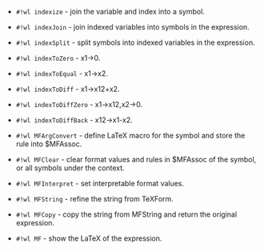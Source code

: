 <!-- Index.wl -->

* `#!wl indexize` - join the variable and index into a symbol.

* `#!wl indexJoin` - join indexed variables into symbols in the expression.

* `#!wl indexSplit` - split symbols into indexed variables in the expression.

* `#!wl indexToZero` - x1->0.

* `#!wl indexToEqual` - x1->x2.

* `#!wl indexToDiff` - x1->x12+x2.

* `#!wl indexToDiffZero` - x1->x12,x2->0.

* `#!wl indexToDiffBack` - x12->x1-x2.


<!-- MFArgConvert.wl -->

* `#!wl MFArgConvert` - define LaTeX macro for the symbol and store the rule into $MFAssoc.


<!-- MFClear.wl -->

* `#!wl MFClear` - clear format values and rules in $MFAssoc of the symbol, or all symbols under the context.


<!-- MFInterpret.wl -->

* `#!wl MFInterpret` - set interpretable format values.


<!-- MFString.wl -->

* `#!wl MFString` - refine the string from TeXForm.

* `#!wl MFCopy` - copy the string from MFString and return the original expression.


<!-- MF.wl -->

* `#!wl MF` - show the LaTeX of the expression.